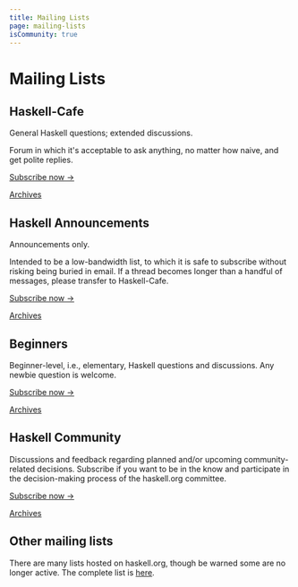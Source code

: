 ```yaml
---
title: Mailing Lists
page: mailing-lists
isCommunity: true
---
```


# Mailing Lists

## Haskell-Cafe

General Haskell questions; extended discussions.

Forum in which it's acceptable to ask anything, no matter how naive, and get polite replies.

[Subscribe now →](http://mail.haskell.org/mailman/listinfo/haskell-cafe)

[Archives](http://mail.haskell.org/pipermail/haskell-cafe/)

## Haskell Announcements

Announcements only.

Intended to be a low-bandwidth list, to which it is safe to subscribe without risking being buried in email. If a thread becomes longer than a handful of messages, please transfer to Haskell-Cafe.

[Subscribe now →](http://mail.haskell.org/mailman/listinfo/haskell)

[Archives](http://mail.haskell.org/pipermail/haskell/)

## Beginners

Beginner-level, i.e., elementary, Haskell questions and discussions. Any newbie question is welcome.

[Subscribe now →](http://mail.haskell.org/mailman/listinfo/beginners)

[Archives](http://mail.haskell.org/pipermail/beginners/)

## Haskell Community

Discussions and feedback regarding planned and/or upcoming community-related decisions. Subscribe if you want to be in the know and participate in the decision-making process of the haskell.org committee.

[Subscribe now →](http://mail.haskell.org/cgi-bin/mailman/listinfo/haskell-community)

[Archives](https://mail.haskell.org/pipermail/haskell-community/)

## Other mailing lists

There are many lists hosted on haskell.org, though be warned some are no longer active. The complete list is [here](http://mail.haskell.org).

